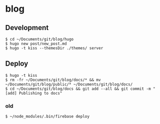 # blog

## Development
```
$ cd ~/Documents/git/blog/hugo
$ hugo new post/new_post.md
$ hugo -t kiss --themesDir ./themes/ server
```

## Deploy
```
$ hugo -t kiss
$ rm -fr ~/Documents/git/blog/docs/* && mv ~/Documents/git/blog/public/* ~/Documents/git/blog/docs/
$ cd ~/Documents/git/blog/docs && git add --all && git commit -m "[add] Publishing to docs"
```

### old
```
$ ~/node_modules/.bin/firebase deploy
```
